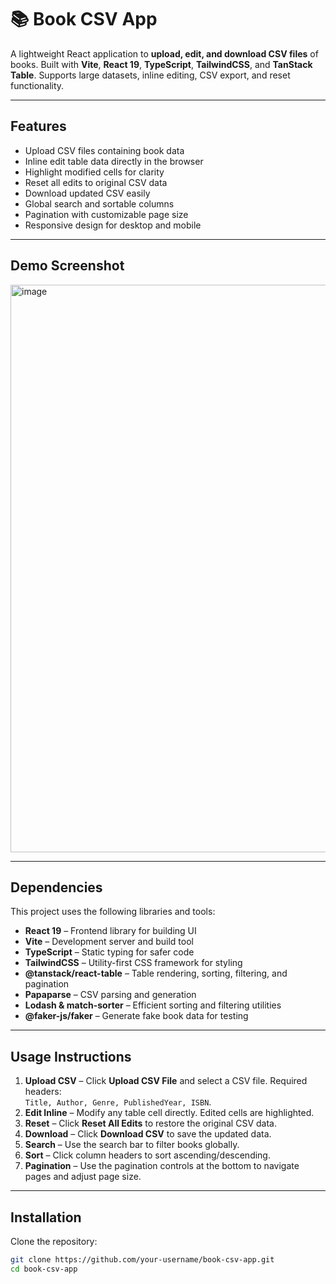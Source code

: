 # 📚 Book CSV App

A lightweight React application to **upload, edit, and download CSV files** of books. Built with **Vite**, **React 19**, **TypeScript**, **TailwindCSS**, and **TanStack Table**. Supports large datasets, inline editing, CSV export, and reset functionality.  

---

## **Features**

- Upload CSV files containing book data  
- Inline edit table data directly in the browser  
- Highlight modified cells for clarity  
- Reset all edits to original CSV data  
- Download updated CSV easily  
- Global search and sortable columns  
- Pagination with customizable page size  
- Responsive design for desktop and mobile  

---

## **Demo Screenshot**

<img width="1560" height="908" alt="image" src="https://github.com/user-attachments/assets/4b461c59-23df-49f6-a9a1-d99d9a8a2f2c" />
  

---

## Dependencies

This project uses the following libraries and tools:

- **React 19** – Frontend library for building UI  
- **Vite** – Development server and build tool  
- **TypeScript** – Static typing for safer code  
- **TailwindCSS** – Utility-first CSS framework for styling  
- **@tanstack/react-table** – Table rendering, sorting, filtering, and pagination  
- **Papaparse** – CSV parsing and generation  
- **Lodash & match-sorter** – Efficient sorting and filtering utilities  
- **@faker-js/faker** – Generate fake book data for testing  

---

## Usage Instructions

1. **Upload CSV** – Click **Upload CSV File** and select a CSV file. Required headers:  
   `Title, Author, Genre, PublishedYear, ISBN`.  
2. **Edit Inline** – Modify any table cell directly. Edited cells are highlighted.  
3. **Reset** – Click **Reset All Edits** to restore the original CSV data.  
4. **Download** – Click **Download CSV** to save the updated data.  
5. **Search** – Use the search bar to filter books globally.  
6. **Sort** – Click column headers to sort ascending/descending.  
7. **Pagination** – Use the pagination controls at the bottom to navigate pages and adjust page size.  

---

## **Installation**

Clone the repository:

```bash
git clone https://github.com/your-username/book-csv-app.git
cd book-csv-app
